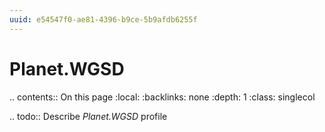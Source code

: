 ```yaml
---
uuid: e54547f0-ae81-4396-b9ce-5b9afdb6255f
---
```



# Planet.WGSD

.. contents:: On this page
    :local:
    :backlinks: none
    :depth: 1
    :class: singlecol

.. todo::
    Describe *Planet.WGSD* profile

